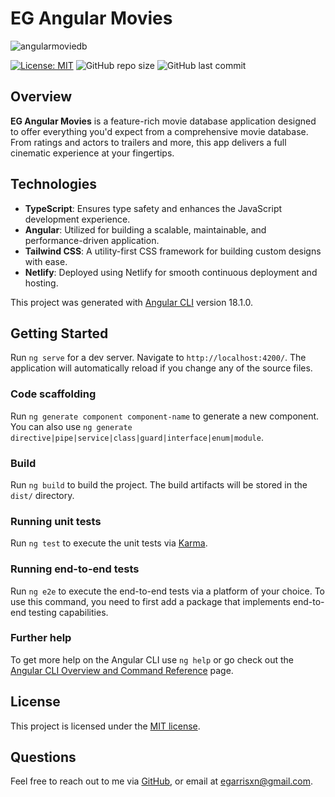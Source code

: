 # EG Angular Movies

![angularmoviedb](https://github.com/user-attachments/assets/b23e0d09-4006-4401-9a4b-0021d0d929f2)

[![License: MIT](https://img.shields.io/badge/License-MIT-yellow.svg)](https://opensource.org/licenses/MIT) ![GitHub repo size](https://img.shields.io/github/repo-size/egarrisxn/eg-angular-movies) ![GitHub last commit](https://img.shields.io/github/last-commit/egarrisxn/eg-angular-movies)

## Overview

**EG Angular Movies** is a feature-rich movie database application designed to offer everything you'd expect from a comprehensive movie database. From ratings and actors to trailers and more, this app delivers a full cinematic experience at your fingertips.

## Technologies

- **TypeScript**: Ensures type safety and enhances the JavaScript development experience.
- **Angular**: Utilized for building a scalable, maintainable, and performance-driven application.
- **Tailwind CSS**: A utility-first CSS framework for building custom designs with ease.
- **Netlify**: Deployed using Netlify for smooth continuous deployment and hosting.

This project was generated with [Angular CLI](https://github.com/angular/angular-cli) version 18.1.0.

## Getting Started

Run `ng serve` for a dev server. Navigate to `http://localhost:4200/`. The application will automatically reload if you change any of the source files.

### Code scaffolding

Run `ng generate component component-name` to generate a new component. You can also use `ng generate directive|pipe|service|class|guard|interface|enum|module`.

### Build

Run `ng build` to build the project. The build artifacts will be stored in the `dist/` directory.

### Running unit tests

Run `ng test` to execute the unit tests via [Karma](https://karma-runner.github.io).

### Running end-to-end tests

Run `ng e2e` to execute the end-to-end tests via a platform of your choice. To use this command, you need to first add a package that implements end-to-end testing capabilities.

### Further help

To get more help on the Angular CLI use `ng help` or go check out the [Angular CLI Overview and Command Reference](https://angular.dev/tools/cli) page.

## License

This project is licensed under the [MIT license](https://opensource.org/licenses/MIT).

## Questions

Feel free to reach out to me via [GitHub](https://github.com/EGARRISXN), or email at egarrisxn@gmail.com.
